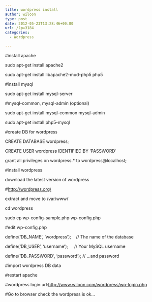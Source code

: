```yaml
---
title: wordpress install
author: wiloon
type: post
date: 2012-05-23T13:28:46+00:00
url: /?p=3184
categories:
  - Wordpress

---
```

#install apache

sudo apt-get install apache2

sudo apt-get install libapache2-mod-php5 php5

#install mysql

sudo apt-get install mysql-server

#mysql-common, mysql-admin (optional)

sudo apt-get install mysql-common mysql-admin

sudo apt-get install php5-mysql

#create DB for wordpress

CREATE DATABASE wordpress;

CREATE USER wordpress IDENTIFIED BY &#8216;PASSWORD&#8217;

grant all privileges on wordpress.* to wordpress@localhost;

#install wordpress

download the latest version of wordpress

#<a id="" href="http://wordpress.org/" shape="rect" target="_blank">http://wordpress.org/</a>

extract and move to /var/www/

cd wordpress

sudo cp wp-config-sample.php wp-config.php

#edit wp-config.php

define(&#8216;DB_NAME&#8217;, &#8216;wordpress&#8217;);    // The name of the database

define(&#8216;DB_USER&#8217;, &#8216;username&#8217;);     // Your MySQL username

define(&#8216;DB_PASSWORD&#8217;, &#8216;password&#8217;); // &#8230;and password

#import wordpress DB data

#restart apache

#wordpress login url:<a id="" href="http://www.wiloon.com/wordpress/wp-login.php" shape="rect" target="_blank">http://www.wiloon.com/wordpress/wp-login.php</a>

#Go to browser check the wordpress is ok&#8230;